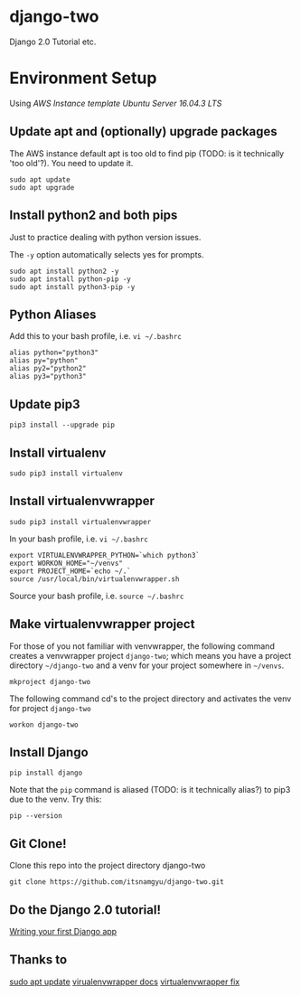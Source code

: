 # django-two
Django 2.0 Tutorial etc.

# Environment Setup
Using _AWS Instance template Ubuntu Server 16.04.3 LTS_

## Update apt and (optionally) upgrade packages
The AWS instance default apt is too old to find pip (TODO: is it technically 'too old'?). You need to update it.
```
sudo apt update
sudo apt upgrade
```

## Install python2 and both pips
Just to practice dealing with python version issues.

The `-y` option automatically selects yes for prompts.

```
sudo apt install python2 -y
sudo apt install python-pip -y
sudo apt install python3-pip -y
```

## Python Aliases
Add this to your bash profile, i.e. `vi ~/.bashrc`
```
alias python="python3"
alias py="python"
alias py2="python2"
alias py3="python3"
```
## Update pip3
```
pip3 install --upgrade pip
```

## Install virtualenv
```
sudo pip3 install virtualenv
```

## Install virtualenvwrapper
```
sudo pip3 install virtualenvwrapper
```
In your bash profile, i.e. `vi ~/.bashrc`
```
export VIRTUALENVWRAPPER_PYTHON=`which python3`
export WORKON_HOME="~/venvs"
export PROJECT_HOME=`echo ~/.`
source /usr/local/bin/virtualenvwrapper.sh
```
Source your bash profile, i.e. `source ~/.bashrc`

## Make virtualenvwrapper project
For those of you not familiar with venvwrapper, the following command creates a venvwrapper project `django-two`; which means you have a project directory `~/django-two` and a venv for your project somewhere in `~/venvs`.
```
mkproject django-two
```
The following command cd's to the project directory and activates the venv for project `django-two`
```
workon django-two
```

## Install Django
```
pip install django
```
Note that the `pip` command is aliased (TODO: is it technically alias?) to pip3 due to the venv. Try this:
```
pip --version
```

## Git Clone!
Clone this repo into the project directory django-two
```
git clone https://github.com/itsnamgyu/django-two.git
```

## Do the Django 2.0 tutorial!
[Writing your first Django app](https://docs.djangoproject.com/en/2.0/intro/tutorial01/)

## Thanks to
[sudo apt update](https://www.rosehosting.com/blog/how-to-install-pip-on-ubuntu-16-04/)
[virualenvwrapper docs](http://docs.python-guide.org/en/latest/dev/virtualenvs/)
[virtualenvwrapper fix](https://stackoverflow.com/questions/11507186/python-virtualenv-no-module-named-virtualenvwrapper-hook-loader)
